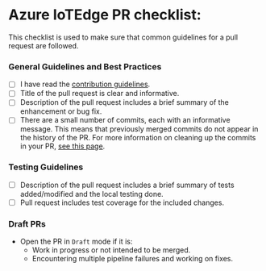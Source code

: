 # Azure IoTEdge PR checklist:

This checklist is used to make sure that common guidelines for a pull request are followed.

### General Guidelines and Best Practices
- [ ] I have read the [contribution guidelines](https://github.com/azure/iotedge#contributing).
- [ ] Title of the pull request is clear and informative.
- [ ] Description of the pull request includes a brief summary of the enhancement or bug fix.
- [ ] There are a small number of commits, each with an informative message. This means that previously merged commits do not appear in the history of the PR. For more information on cleaning up the commits in your PR, [see this page](https://github.com/Azure/azure-powershell/blob/master/documentation/development-docs/cleaning-up-commits.md).

### Testing Guidelines
- [ ] Description of the pull request includes a brief summary of tests added/modified and the local testing done.  
- [ ] Pull request includes test coverage for the included changes.

### Draft PRs
- Open the PR in `Draft` mode if it is:
	- Work in progress or not intended to be merged.
	- Encountering multiple pipeline failures and working on fixes.
